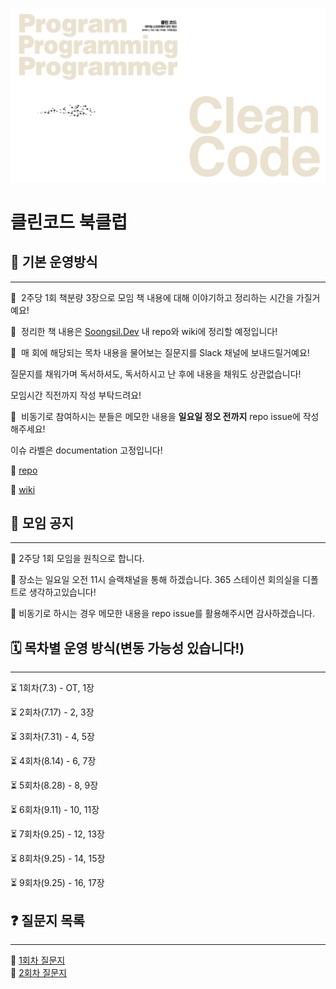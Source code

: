 ![thumnail](./assets/thumnail.png)
# 클린코드 북클럽

## 📖 기본 운영방식

---

📌  2주당 1회 책분량 3장으로 모임 책 내용에 대해 이야기하고 정리하는 시간을 가질거예요!

📌  정리한 책 내용은 [Soongsil.Dev](http://Soongsil.Dev) 내 repo와 wiki에 정리할 예정입니다!

📌  매 회에 해당되는 목차 내용을 물어보는 질문지를 Slack 채널에 보내드릴거예요! 

질문지를 채워가며 독서하셔도, 독서하시고 난 후에 내용을 채워도 상관없습니다! 

모임시간 직전까지 작성 부탁드려요!

📌  비동기로 참여하시는 분들은 메모한 내용을 **일요일 정오 전까지** repo issue에 작성해주세요! 

이슈 라벨은 documentation 고정입니다!

🔗 [repo](https://github.com/Soongsil-Developers/bookclub-2022-cleancode)

🔗 [wiki](https://github.com/Soongsil-Developers/bookclub-2022-cleancode/wiki)
## 🏡 모임 공지

---
📍 2주당 1회 모임을 원칙으로 합니다.

📍 장소는 일요일 오전 11시 슬랙채널을 통해 하겠습니다. 365 스테이션 회의실을 디폴트로 생각하고있습니다!

📍 비동기로 하시는 경우 메모한 내용을 repo issue를 활용해주시면 감사하겠습니다. 

## 🗓️ 목차별 운영 방식(변동 가능성 있습니다!)

---

⏳ 1회차(7.3) - OT, 1장

⏳ 2회차(7.17) - 2, 3장

⏳ 3회차(7.31) - 4, 5장

⏳ 4회차(8.14) - 6, 7장

⏳ 5회차(8.28) - 8, 9장

⏳ 6회차(9.11) - 10, 11장

⏳ 7회차(9.25) - 12, 13장

⏳ 8회차(9.25) - 14, 15장

⏳ 9회차(9.25) - 16, 17장

## ❓ 질문지 목록

---

📄 [1회차 질문지](https://forms.gle/y763eTiFw6tGG7RX8)  
📄 [2회차 질문지](https://forms.gle/EaqxytkiLQKrCj9Z7)
